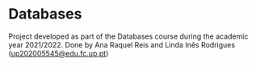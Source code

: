 # Databases

Project developed as part of the Databases course during the academic year 2021/2022. Done by Ana Raquel Reis and Linda Inês Rodrigues (up202005545@edu.fc.up.pt)
